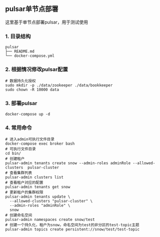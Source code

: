 ## pulsar单节点部署
这里基于单节点部署pulsar，用于测试使用
### 1. 目录结构
```
pulsar
├── README.md
└── docker-compose.yml
```
### 2. 根据情况修改pulsar配置
```shell
# 数据持久化授权
sudo mkdir -p ./data/zookeeper ./data/bookkeeper
sudo chown -R 10000 data
```

### 3. 部署pulsar
```shell
docker-compose up -d
```

### 4. 常用命令
```shell
# 进入admin可执行文件目录
docker-compose exec broker bash
# 可执行文件目录
cd bin/
# 创建租户
pulsar-admin tenants create snow --admin-roles adminRole --allowed-clusters  pulsar-cluster
# 查看集群列表
pulsar-admin clusters list
# 查看租户对应的配置
pulsar-admin tenants get snow
# 更新租户的集群权限
pulsar-admin tenants update \
  --allowed-clusters "pulsar-cluster" \
  --admin-roles "adminRole" \
  snow
# 创建命名空间
pulsar-admin namespaces create snow/test
# 创建一个持久化，租户为snow，命名空间为test的非分区的test-topic主题
pulsar-admin topics create persistent://snow/test/test-topic
```
